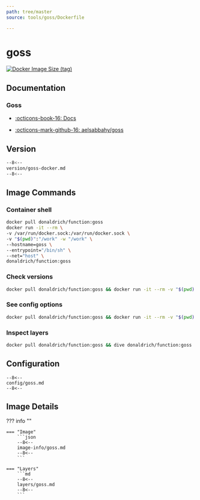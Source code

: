 ```yaml
---
path: tree/master
source: tools/goss/Dockerfile

---
```


# goss

[![Docker Image Size (tag)](https://img.shields.io/docker/image-size/donaldrich/function/goss?color=blue&label=donaldrich/function:goss&logo=docker&style=flat-square)](https://hub.docker.com/r/donaldrich/function/goss)

## Documentation

### Goss

* [:octicons-book-16: Docs](https://github.com/aelsabbahy/goss/blob/master/docs/manual.md)

* [:octicons-mark-github-16: aelsabbahy/goss](https://github.com/aelsabbahy/goss)

## Version

```sh
--8<--
version/goss-docker.md
--8<--
```

## Image Commands

### Container shell

```sh
docker pull donaldrich/function:goss
docker run -it --rm \
-v /var/run/docker.sock:/var/run/docker.sock \
-v "$(pwd)":"/work" -w "/work" \
--hostname=goss \
--entrypoint="/bin/sh" \
--net="host" \
donaldrich/function:goss
```

### Check versions

```sh
docker pull donaldrich/function:goss && docker run -it --rm -v "$(pwd):/src" donaldrich/function:goss validate
```

### See config options

```sh
docker pull donaldrich/function:goss && docker run -it --rm -v "$(pwd):/src" donaldrich/function:goss help
```

### Inspect layers

```sh
docker pull donaldrich/function:goss && dive donaldrich/function:goss
```

## Configuration

```
--8<--
config/goss.md
--8<--
```

## Image Details

??? info ""

    === "Image"
        ```json
        --8<--
        image-info/goss.md
        --8<--
        ```

    === "Layers"
        ```md
        --8<--
        layers/goss.md
        --8<--
        ```
